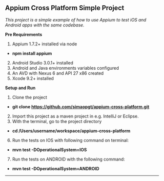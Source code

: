## Appium Cross Platform Simple Project

*This project is a simple example of how to use Appium to test iOS and Android apps with the same codebase.*

**Pre Requirements**

1. Appium 1.7.2+ installed via node
  - **npm install appium**
2. Android Studio 3.0.1+ installed
3. Android and Java environments variables configured
4. An AVD with Nexus 6 and API 27 x86 created
5. Xcode 9.2+ installed

**Setup and Run**

1. Clone the project
  - **git clone https://github.com/simaopgt/appium-cross-platform.git**
2. Import this project as a maven project in e.g. IntelliJ or Eclipse.
5. With the terminal, go to the project directory
  - **cd /Users/username/workspace/appium-cross-platform** 
6. Run the tests on IOS with following command on terminal:
  - **mvn test -DOperationalSystem=IOS**
7. Run the tests on ANDROID with the following command:
  - **mvn test -DOperationalSystem=ANDROID**
 
 
----------


  
